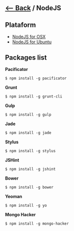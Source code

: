 ## [<-- Back](README.md) / NodeJS

## Plataform

- [NodeJS for OSX](OSX.md#platforms)
- [NodeJS for Ubuntu](UBUNTU.md#platforms)

## Packages list

**Pacificator**
```
$ npm install -g pacificator
```

**Grunt**
```
$ npm install -g grunt-cli
```

**Gulp**
```
$ npm install -g gulp
```

**Jade**
```
$ npm install -g jade
```

**Stylus**
```
$ npm install -g stylus
```

**JSHint**
```
$ npm install -g jshint
```

**Bower**
```
$ npm install -g bower
```

**Yeoman**
```
$ npm install -g yo
```

**Mongo Hacker**
```
$ npm install -g mongo-hacker
```

